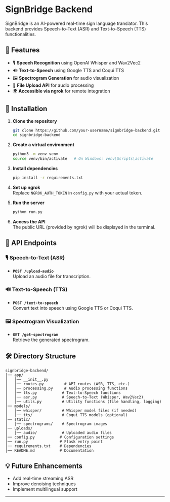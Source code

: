# SignBridge Backend

SignBridge is an AI-powered real-time sign language translator. This backend provides Speech-to-Text (ASR) and Text-to-Speech (TTS) functionalities.

## 📌 Features
- 🎙️ **Speech Recognition** using OpenAI Whisper and Wav2Vec2
- 🔊 **Text-to-Speech** using Google TTS and Coqui TTS
- 🖼️ **Spectrogram Generation** for audio visualization
- 📂 **File Upload API** for audio processing
- 🌍 **Accessible via ngrok** for remote integration

## 🚀 Installation

1. **Clone the repository**
   ```sh
   git clone https://github.com/your-username/signbridge-backend.git
   cd signbridge-backend
   ```

2. **Create a virtual environment**
   ```sh
   python3 -m venv venv
   source venv/bin/activate   # On Windows: venv\Scripts\activate
   ```

3. **Install dependencies**
   ```sh
   pip install -r requirements.txt
   ```

4. **Set up ngrok**  
   Replace `NGROK_AUTH_TOKEN` in `config.py` with your actual token.

5. **Run the server**
   ```sh
   python run.py
   ```

6. **Access the API**  
   The public URL (provided by ngrok) will be displayed in the terminal.

## 📡 API Endpoints

### 🎙️ Speech-to-Text (ASR)
- **`POST /upload-audio`**  
  Upload an audio file for transcription.

### 🔊 Text-to-Speech (TTS)
- **`POST /text-to-speech`**  
  Convert text into speech using Google TTS or Coqui TTS.

### 🖼️ Spectrogram Visualization
- **`GET /get-spectrogram`**  
  Retrieve the generated spectrogram.

## 🛠️ Directory Structure

```
signbridge-backend/
│── app/
│   │── __init__.py
│   │── routes.py         # API routes (ASR, TTS, etc.)
│   │── processing.py     # Audio processing functions
│   │── tts.py           # Text-to-Speech functions
│   │── asr.py           # Speech-to-Text (Whisper, Wav2Vec2)
│   │── utils.py         # Utility functions (file handling, logging)
│── models/
│   │── whisper/         # Whisper model files (if needed)
│   │── tts/             # Coqui TTS models (optional)
│── static/
│   │── spectrograms/    # Spectrogram images
│── uploads/
│   │── audio/           # Uploaded audio files
│── config.py           # Configuration settings
│── run.py              # Flask entry point
│── requirements.txt    # Dependencies
│── README.md           # Documentation
```

## 💡 Future Enhancements
- Add real-time streaming ASR
- Improve denoising techniques
- Implement multilingual support

---